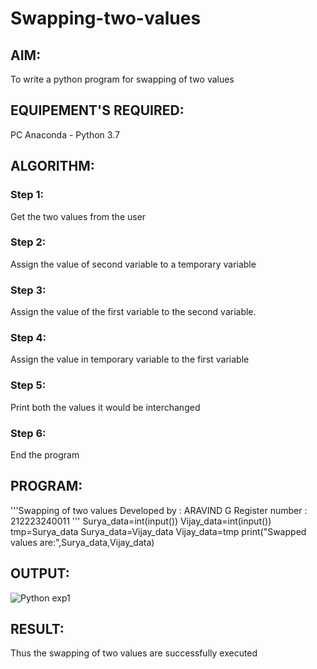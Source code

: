 # Swapping-two-values
## AIM:
To write a python program for swapping of two values
## EQUIPEMENT'S REQUIRED: 
PC
Anaconda - Python 3.7
## ALGORITHM: 
### Step 1:
Get the two values from the user
### Step 2: 
Assign the value of second variable to a temporary variable 
### Step 3: 
Assign the value of the first variable to the second variable.
### Step 4:  
Assign the value in temporary variable to the first variable
### Step 5: 
Print both the values it would be interchanged
### Step 6: 
End the program
## PROGRAM:
'''Swapping of two values
Developed by : ARAVIND G
Register number : 212223240011
'''
Surya_data=int(input())
Vijay_data=int(input())
tmp=Surya_data
Surya_data=Vijay_data
Vijay_data=tmp
print("Swapped values are:",Surya_data,Vijay_data)
## OUTPUT:

 ![Python exp1](https://github.com/ARAVIND-23/Swapping-two-values/assets/138970182/61c6332b-8c68-49bf-ba2f-9f023115f64b)




## RESULT:
Thus the swapping of two values are successfully executed



